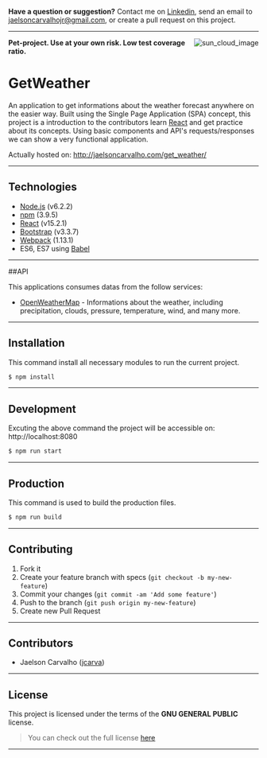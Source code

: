 **Have a question or suggestion?**
Contact me on [Linkedin](https://www.linkedin.com/in/jaelson-carvalho-4b84a3a2?trk=nav_responsive_tab_profile_pic), send an email to jaelsoncarvalhojr@gmail.com, or create a pull request on this project.

---

<a href="http://jaelsoncarvalho.com/get_weather/">
    <img src="https://ssl.gstatic.com/onebox/weather/64/partly_cloudy.png" alt="sun_cloud_image" title="GetWeather" align="right" />
</a>

**Pet-project. Use at your own risk. Low test coverage ratio.**

# GetWeather

An application to get informations about the weather forecast anywhere on the easier way. Built using the Single Page Application (SPA) concept, this project is a introduction to the contributors learn [React](https://facebook.github.io/react/) and get practice about its concepts. Using basic components and API's requests/responses we can show a very functional application.

Actually hosted on: http://jaelsoncarvalho.com/get_weather/

---

## Technologies

* [Node.js](https://nodejs.org) (v6.2.2)
* [npm](https://www.npmjs.com) (3.9.5)
* [React](https://facebook.github.io/react) (v15.2.1)
* [Bootstrap](http://getbootstrap.com) (v3.3.7)
* [Webpack](https://webpack.github.io) (1.13.1)
* ES6, ES7 using [Babel](https://babeljs.io/)

---

##API

This applications consumes datas from the follow services:

* [OpenWeatherMap](https://openweathermap.org) - Informations about the weather, including precipitation, clouds, pressure, temperature, wind, and many more.

---

## Installation

This command install all necessary modules to run the current project.

```bash
$ npm install
```
---

## Development

Excuting the above command the project will be accessible on: http://localhost:8080

```bash
$ npm run start
```
---

## Production

This command is used to build the production files.

```bash
$ npm run build
```
---

## Contributing

1. Fork it
2. Create your feature branch with specs (`git checkout -b my-new-feature`)
3. Commit your changes (`git commit -am 'Add some feature'`)
4. Push to the branch (`git push origin my-new-feature`)
5. Create new Pull Request

---

## Contributors

* Jaelson Carvalho ([jcarva](https://github.com/jcarva))

---

## License

This project is licensed under the terms of the **GNU GENERAL PUBLIC** license.
>You can check out the full license [here](https://github.com/jcarva/get_weather/blob/master/LICENSE)

---
